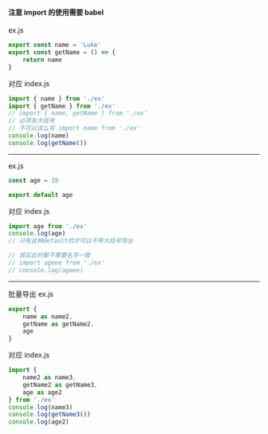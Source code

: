 #### 注意 import 的使用需要 babel

ex.js

```js
export const name = 'Luke'
export const getName = () => {
	return name
}

```


对应 index.js
```js
import { name } from './ex'
import { getName } from './ex'
// import { name, getName } from './ex'
// 必须有大括号
// 不可以这么写 import name from './ex'
console.log(name)
console.log(getName())
```
---

ex.js
```js
const age = 19

export default age
```

对应 index.js
```js
import age from './ex'
console.log(age)
// 只有这种default的才可以不带大括号导出

// 其实此时都不需要名字一致
// import ageee from './ex'
// console.log(ageee)
```

---
批量导出
ex.js
```js
export {
	name as name2,
	getName as getName2,
	age
}
```

对应 index.js
```js
import {
	name2 as name3,
	getName2 as getName3,
	age as age2
} from './ex'
console.log(name3)
console.log(getName3())
console.log(age2)
```
